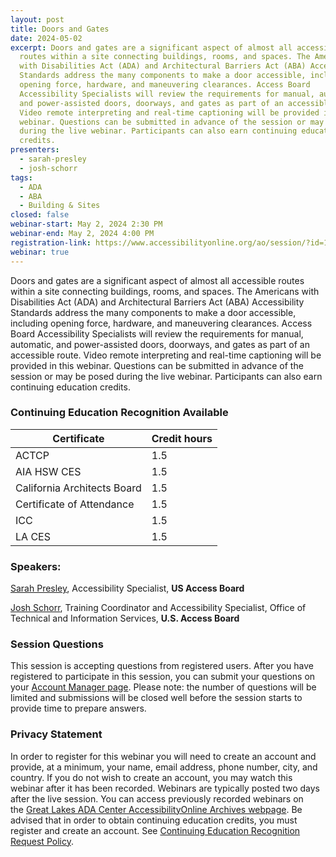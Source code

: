 ```yaml
---
layout: post
title: Doors and Gates
date: 2024-05-02
excerpt: Doors and gates are a significant aspect of almost all accessible
  routes within a site connecting buildings, rooms, and spaces. The Americans
  with Disabilities Act (ADA) and Architectural Barriers Act (ABA) Accessibility
  Standards address the many components to make a door accessible, including
  opening force, hardware, and maneuvering clearances. Access Board
  Accessibility Specialists will review the requirements for manual, automatic,
  and power-assisted doors, doorways, and gates as part of an accessible route.
  Video remote interpreting and real-time captioning will be provided in this
  webinar. Questions can be submitted in advance of the session or may be posed
  during the live webinar. Participants can also earn continuing education
  credits.
presenters:
  - sarah-presley
  - josh-schorr
tags:
  - ADA
  - ABA
  - Building & Sites
closed: false
webinar-start: May 2, 2024 2:30 PM
webinar-end: May 2, 2024 4:00 PM
registration-link: https://www.accessibilityonline.org/ao/session/?id=111112
webinar: true
---
```

Doors and gates are a significant aspect of almost all accessible routes within a site connecting buildings, rooms, and spaces. The Americans with Disabilities Act (ADA) and Architectural Barriers Act (ABA) Accessibility Standards address the many components to make a door accessible, including opening force, hardware, and maneuvering clearances. Access Board Accessibility Specialists will review the requirements for manual, automatic, and power-assisted doors, doorways, and gates as part of an accessible route. Video remote interpreting and real-time captioning will be provided in this webinar. Questions can be submitted in advance of the session or may be posed during the live webinar. Participants can also earn continuing education credits.

### Continuing Education Recognition Available

| **Certificate**             | **Credit hours** |
| --------------------------- | ---------------- |
| ACTCP                       | 1.5              |
| AIA HSW CES                 | 1.5              |
| California Architects Board | 1.5              |
| Certificate of Attendance   | 1.5              |
| ICC                         | 1.5              |
| L﻿A CES                     | 1.5              |

### Speakers:

[Sarah Presley](https://www.accessibilityonline.org/speakers/speaker.aspx?id=10778&ret=Doors%20and%20Gates), Accessibility Specialist, **US Access Board**

[Josh Schorr](https://www.accessibilityonline.org/speakers/speaker.aspx?id=10805&ret=Doors%20and%20Gates), Training Coordinator and Accessibility Specialist, Office of Technical and Information Services, **U.S. Access Board**

### Session Questions

This session is accepting questions from registered users. After you have registered to participate in this session, you can submit your questions on your [Account Manager page](https://www.accessibilityonline.org/ao/accountManager/110952 "external link"). Please note: the number of questions will be limited and submissions will be closed well before the session starts to provide time to prepare answers.

### Privacy Statement

In order to register for this webinar you will need to create an account and provide, at a minimum, your name, email address, phone number, city, and country. If you do not wish to create an account, you may watch this webinar after it has been recorded. Webinars are typically posted two days after the live session. You can access previously recorded webinars on the [Great Lakes ADA Center AccessibilityOnline Archives webpage](https://www.accessibilityonline.org/ao/archives/ "external link"). Be advised that in order to obtain continuing education credits, you must register and create an account. See [Continuing Education Recognition Request Policy](https://www.accessibilityonline.org/continuing-education/CEUDetails.aspx "external link").